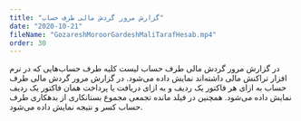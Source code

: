 ```yaml
---
title: "گزارش مرور گردش مالی طرف حساب"
date: "2020-10-21"
fileName: "GozareshMoroorGardeshMaliTarafHesab.mp4"
order: 30
---
```


در گزارش مرور گردش مالی طرف حساب لیست کلیه طرف حساب‌هایی که در نرم افزار تراکنش مالی داشته‌اند نمایش داده می‌شود. در گزارش مرور گردش مالی طرف حساب به ازای هر فاکتور یک ردیف و به ازای دریافت یا پرداخت همان فاکتور یک ردیف نمایش داده می‌شود. همچنین در فیلد مانده تجمعی مجموع بستانکاری از بدهکاری طرف حساب کسر و نتیجه نمایش داده می‌شود.
